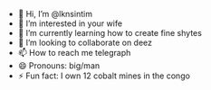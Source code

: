 - 👋 Hi, I’m @lknsintim
- 👀 I’m interested in your wife
- 🌱 I’m currently learning how to create fine shytes
- 💞️ I’m looking to collaborate on deez
- 📫 How to reach me telegraph
- 😄 Pronouns: big/man
- ⚡ Fun fact: I own 12 cobalt mines in the congo

<!---
lknsintim/lknsintim is a ✨ special ✨ repository because its `README.md` (this file) appears on your GitHub profile.
You can click the Preview link to take a look at your changes.
--->
